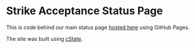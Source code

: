 # Strike Acceptance Status Page

This is code behind our main status page [hosted here](https://strike-acceptance.github.io/status-page/) using GitHub Pages.

The site was built using [cState](https://github.com/cstate/cstate).
